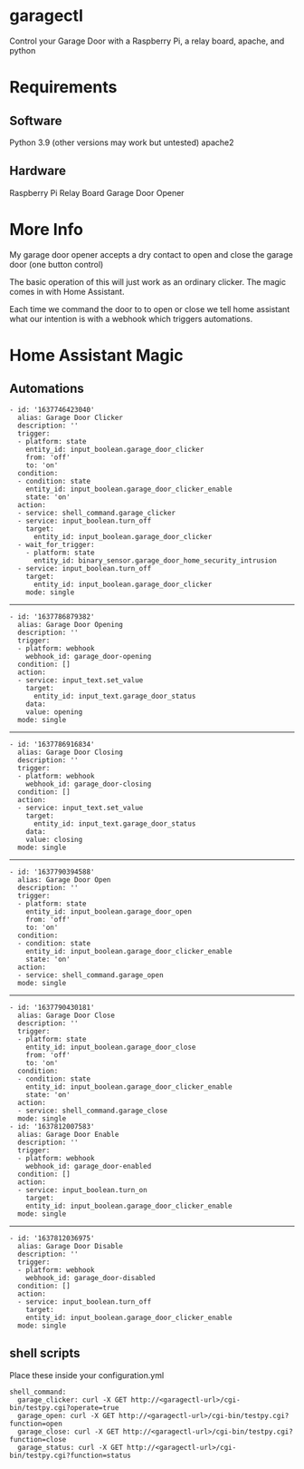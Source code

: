 # garagectl
Control your Garage Door with a Raspberry Pi, a relay board, apache, and python

# Requirements
## Software
Python 3.9 (other versions may work but untested)
apache2

## Hardware
Raspberry Pi
Relay Board
Garage Door Opener

# More Info
My garage door opener accepts a dry contact to open and close the garage door (one button control)

The basic operation of this will just work as an ordinary clicker.  The magic comes in with Home Assistant.

Each time we command the door to to open or close we tell home assistant what our intention is with a webhook which triggers automations.


# Home Assistant Magic

## Automations

    - id: '1637746423040'
      alias: Garage Door Clicker
      description: ''
      trigger:
      - platform: state
        entity_id: input_boolean.garage_door_clicker
        from: 'off'
        to: 'on'
      condition:
      - condition: state
        entity_id: input_boolean.garage_door_clicker_enable
        state: 'on'
      action:
      - service: shell_command.garage_clicker
      - service: input_boolean.turn_off
        target:
          entity_id: input_boolean.garage_door_clicker
      - wait_for_trigger:
        - platform: state
          entity_id: binary_sensor.garage_door_home_security_intrusion
      - service: input_boolean.turn_off
        target:
          entity_id: input_boolean.garage_door_clicker
        mode: single
 
 ***
 
    - id: '1637786879382'
      alias: Garage Door Opening
      description: ''
      trigger:
      - platform: webhook
        webhook_id: garage_door-opening
      condition: []
      action:
      - service: input_text.set_value
        target:
          entity_id: input_text.garage_door_status
        data:
        value: opening
      mode: single
 
 ***
 
    - id: '1637786916834'
      alias: Garage Door Closing
      description: ''
      trigger:
      - platform: webhook
        webhook_id: garage_door-closing
      condition: []
      action:
      - service: input_text.set_value
        target:
          entity_id: input_text.garage_door_status
        data:
        value: closing
      mode: single
 
 ***
 
    - id: '1637790394588'
      alias: Garage Door Open
      description: ''
      trigger:
      - platform: state
        entity_id: input_boolean.garage_door_open
        from: 'off'
        to: 'on'
      condition:
      - condition: state
        entity_id: input_boolean.garage_door_clicker_enable
        state: 'on'
      action:
      - service: shell_command.garage_open
      mode: single
 
 ***
 
    - id: '1637790430181'
      alias: Garage Door Close
      description: ''
      trigger:
      - platform: state
        entity_id: input_boolean.garage_door_close
        from: 'off'
        to: 'on'
      condition:
      - condition: state
        entity_id: input_boolean.garage_door_clicker_enable
        state: 'on'
      action:
      - service: shell_command.garage_close
      mode: single
    - id: '1637812007583'
      alias: Garage Door Enable
      description: ''
      trigger:
      - platform: webhook
        webhook_id: garage_door-enabled
      condition: []
      action:
      - service: input_boolean.turn_on
        target:
        entity_id: input_boolean.garage_door_clicker_enable
      mode: single
 
 ***
 
    - id: '1637812036975'
      alias: Garage Door Disable
      description: ''
      trigger:
      - platform: webhook
        webhook_id: garage_door-disabled
      condition: []
      action:
      - service: input_boolean.turn_off
        target:
        entity_id: input_boolean.garage_door_clicker_enable
      mode: single

## shell scripts
Place these inside your configuration.yml

    shell_command:
      garage_clicker: curl -X GET http://<garagectl-url>/cgi-bin/testpy.cgi?operate=true
      garage_open: curl -X GET http://<garagectl-url>/cgi-bin/testpy.cgi?function=open
      garage_close: curl -X GET http://<garagectl-url>/cgi-bin/testpy.cgi?function=close
      garage_status: curl -X GET http://<garagectl-url>/cgi-bin/testpy.cgi?function=status
